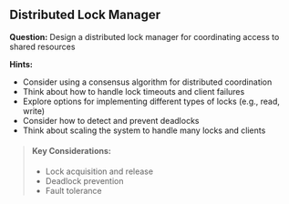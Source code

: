 
## Distributed Lock Manager

**Question:** Design a distributed lock manager for coordinating access to shared resources

**Hints:**
- Consider using a consensus algorithm for distributed coordination
- Think about how to handle lock timeouts and client failures
- Explore options for implementing different types of locks (e.g., read, write)
- Consider how to detect and prevent deadlocks
- Think about scaling the system to handle many locks and clients

> #### Key Considerations:
> - Lock acquisition and release
> - Deadlock prevention
> - Fault tolerance
